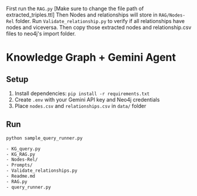 First run the `RAG.py` [Make sure to change the file path of extracted_triples.ttl]
Then Nodes and relationships will store in `RAG/Nodes-Rel` folder.
Run `Validate_relationship.py` to verify if all relationships have nodes and viceversa.
Then copy those extracted nodes and relationship.csv files to neo4j's import folder.

# Knowledge Graph + Gemini Agent

## Setup
1. Install dependencies: `pip install -r requirements.txt`
2. Create `.env` with your Gemini API key and Neo4j credentials
3. Place `nodes.csv` and `relationships.csv` in `data/` folder

## Run
```bash
python sample_query_runner.py

- KG_query.py
- KG_RAG.py
- Nodes-Rel/ 
- Prompts/
- Validate_relationships.py
- Readme.md
- RAG.py
- query_runner.py
